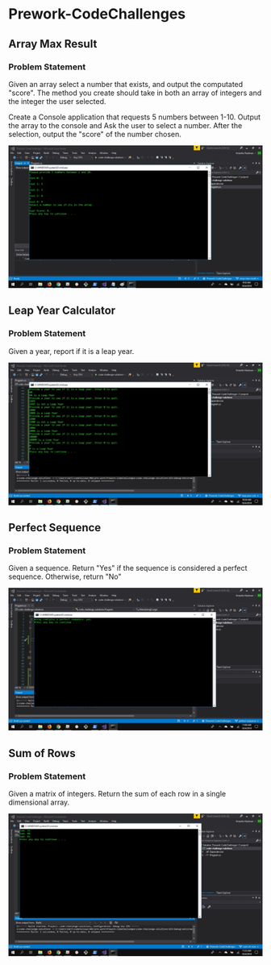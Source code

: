 # Prework-CodeChallenges
## Array Max Result
### Problem Statement
Given an array select a number that exists, and output the computated "score". The method you create should take in both an array of integers and the integer the user selected.

Create a Console application that requests 5 numbers between 1-10. Output the array to the console and Ask the user to select a number. After the selection, output the "score" of the number chosen.

![alt text](https://github.com/riedmank/Prework-CodeChallenges/blob/master/max-array-result-success-screen-cap.jpg)

## Leap Year Calculator
### Problem Statement
Given a year, report if it is a leap year.

![alt text](https://github.com/riedmank/Prework-CodeChallenges/blob/master/leap-year-calc-success-screen-cap.jpg)

## Perfect Sequence
### Problem Statement
Given a sequence. Return "Yes" if the sequence is considered a perfect sequence. Otherwise, return "No"

![alt text](https://github.com/riedmank/Prework-CodeChallenges/blob/master/perfect-sequence-success-screen-cap.jpg)

## Sum of Rows
### Problem Statement
Given a matrix of integers. Return the sum of each row in a single dimensional array.

![alt text](https://github.com/riedmank/Prework-CodeChallenges/blob/master/sum-of-rows-success-screen-cap.jpg)

